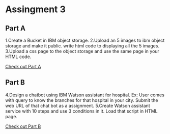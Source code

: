 # Assingment 3

## Part A

1.Create a Bucket in IBM object storage.
2.Upload an 5 images to ibm object storage and make it public. write html code to displaying all the 5 images.
3.Upload a css page to the object storage and use the same page in your HTML code.

<a href="\Part-A">Check out Part A</a>

## Part B

4.Design a chatbot using IBM Watson assistant for hospital. Ex: User comes with query to know the branches for that hospital in your city. Submit the web URL of that chat bot as a assignment.
5.Create Watson assistant service with 10 steps and use 3 conditions in it. Load that script in HTML page.

<a href="\Part-B">Check out Part B</a>
